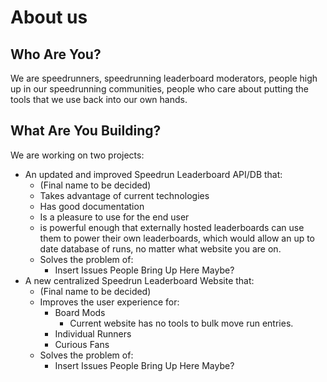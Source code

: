 # About us

## Who Are You?
We are speedrunners, speedrunning leaderboard moderators, people high up in our speedrunning communities, people who care about putting the tools that we use back into our own hands.

## What Are You Building?
We are working on two projects:
* An updated and improved Speedrun Leaderboard API/DB that:
  * (Final name to be decided)
  * Takes advantage of current technologies
  * Has good documentation
  * Is a pleasure to use for the end user
  * is powerful enough that externally hosted leaderboards can use them to power their own leaderboards, which would allow an up to date database of runs, no matter what website you are on.
  * Solves the problem of:
    * Insert Issues People Bring Up Here Maybe?
* A new centralized Speedrun Leaderboard Website that:
  * (Final name to be decided)
  * Improves the user experience for:
    * Board Mods
      * Current website has no tools to bulk move run entries.
    * Individual Runners
    * Curious Fans
  * Solves the problem of:
    * Insert Issues People Bring Up Here Maybe?

